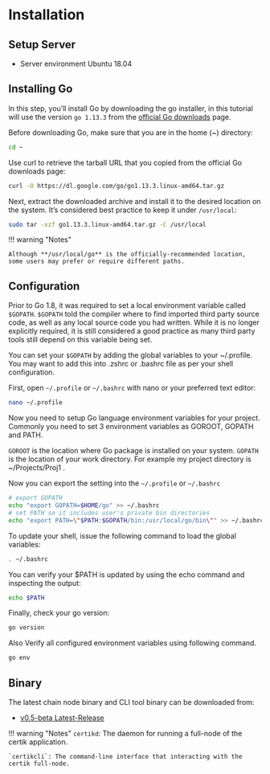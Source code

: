 # Installation

## Setup Server

- Server environment Ubuntu 18.04

## Installing Go

In this step, you’ll install Go by downloading the go installer, in this tutorial will use the version `go 1.13.3` from the [official Go downloads](https://golang.org/dl/) page.

Before downloading Go, make sure that you are in the home (~) directory:

```bash tab="Bash"
cd ~
```

Use curl to retrieve the tarball URL that you copied from the official Go downloads page:

```bash tab="Bash"
curl -O https://dl.google.com/go/go1.13.3.linux-amd64.tar.gz
```

Next, extract the downloaded archive and install it to the desired location on the system. It’s considered best practice to keep it under `/usr/local`:

```bash tab="Bash"
sudo tar -xzf go1.13.3.linux-amd64.tar.gz -C /usr/local
```

!!! warning "Notes"

    Although **/usr/local/go** is the officially-recommended location, some users may prefer or require different paths.

## Configuration

Prior to Go 1.8, it was required to set a local environment variable called `$GOPATH`. `$GOPATH` told the compiler where to find imported third party source code, as well as any local source code you had written. While it is no longer explicitly required, it is still considered a good practice as many third party tools still depend on this variable being set.

You can set your `$GOPATH` by adding the global variables to your ~/.profile. You may want to add this into .zshrc or .bashrc file as per your shell configuration.

First, open `~/.profile` or `~/.bashrc` with nano or your preferred text editor:
```bash tab="Bash"
nano ~/.profile
```

Now you need to setup Go language environment variables for your project. Commonly you need to set 3 environment variables as GOROOT, GOPATH and PATH.

`GOROOT` is the location where Go package is installed on your system.
`GOPATH` is the location of your work directory. For example my project directory is ~/Projects/Proj1 .

Now you can export the setting into the `~/.profile` or `~/.bashrc`
```bash tab="Bash"
# export GOPATH
echo "export GOPATH=$HOME/go" >> ~/.bashrc
# set PATH so it includes user's private bin directories
echo "export PATH=\"$PATH:$GOPATH/bin:/usr/local/go/bin\"" >> ~/.bashrc
```

To update your shell, issue the following command to load the global variables:

```bash tab="Bash"
. ~/.bashrc
```

You can verify your $PATH is updated by using the echo command and inspecting the output:

```bash tab="Bash"
echo $PATH
```

Finally, check your go version:

```bash tab="Bash"
go version
```

Also Verify all configured environment variables using following command.

```bash tab="Bash"
go env
```

## Binary

The latest chain node binary and CLI tool binary can be downloaded from:

- [v0.5-beta Latest-Release](https://github.com/certikfoundation/chain/releases/)

!!! warning "Notes"
    `certikd`: The daemon for running a full-node of the certik application.

    `certikcli`: The command-line interface that interacting with the certik full-node.